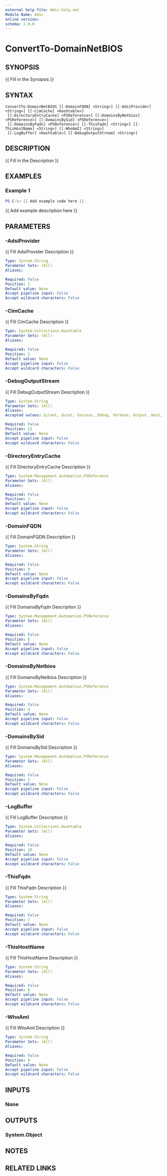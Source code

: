 ```yaml
---
external help file: Adsi-help.xml
Module Name: Adsi
online version:
schema: 2.0.0
---
```


# ConvertTo-DomainNetBIOS

## SYNOPSIS
{{ Fill in the Synopsis }}

## SYNTAX

```
ConvertTo-DomainNetBIOS [[-DomainFQDN] <String>] [[-AdsiProvider] <String>] [[-CimCache] <Hashtable>]
 [[-DirectoryEntryCache] <PSReference>] [[-DomainsByNetbios] <PSReference>] [[-DomainsBySid] <PSReference>]
 [[-DomainsByFqdn] <PSReference>] [[-ThisFqdn] <String>] [[-ThisHostName] <String>] [[-WhoAmI] <String>]
 [[-LogBuffer] <Hashtable>] [[-DebugOutputStream] <String>]
```

## DESCRIPTION
{{ Fill in the Description }}

## EXAMPLES

### Example 1
```powershell
PS C:\> {{ Add example code here }}
```

{{ Add example description here }}

## PARAMETERS

### -AdsiProvider
{{ Fill AdsiProvider Description }}

```yaml
Type: System.String
Parameter Sets: (All)
Aliases:

Required: False
Position: 1
Default value: None
Accept pipeline input: False
Accept wildcard characters: False
```

### -CimCache
{{ Fill CimCache Description }}

```yaml
Type: System.Collections.Hashtable
Parameter Sets: (All)
Aliases:

Required: False
Position: 2
Default value: None
Accept pipeline input: False
Accept wildcard characters: False
```

### -DebugOutputStream
{{ Fill DebugOutputStream Description }}

```yaml
Type: System.String
Parameter Sets: (All)
Aliases:
Accepted values: Silent, Quiet, Success, Debug, Verbose, Output, Host, Warning, Error, Information, 

Required: False
Position: 11
Default value: None
Accept pipeline input: False
Accept wildcard characters: False
```

### -DirectoryEntryCache
{{ Fill DirectoryEntryCache Description }}

```yaml
Type: System.Management.Automation.PSReference
Parameter Sets: (All)
Aliases:

Required: False
Position: 3
Default value: None
Accept pipeline input: False
Accept wildcard characters: False
```

### -DomainFQDN
{{ Fill DomainFQDN Description }}

```yaml
Type: System.String
Parameter Sets: (All)
Aliases:

Required: False
Position: 0
Default value: None
Accept pipeline input: False
Accept wildcard characters: False
```

### -DomainsByFqdn
{{ Fill DomainsByFqdn Description }}

```yaml
Type: System.Management.Automation.PSReference
Parameter Sets: (All)
Aliases:

Required: False
Position: 6
Default value: None
Accept pipeline input: False
Accept wildcard characters: False
```

### -DomainsByNetbios
{{ Fill DomainsByNetbios Description }}

```yaml
Type: System.Management.Automation.PSReference
Parameter Sets: (All)
Aliases:

Required: False
Position: 4
Default value: None
Accept pipeline input: False
Accept wildcard characters: False
```

### -DomainsBySid
{{ Fill DomainsBySid Description }}

```yaml
Type: System.Management.Automation.PSReference
Parameter Sets: (All)
Aliases:

Required: False
Position: 5
Default value: None
Accept pipeline input: False
Accept wildcard characters: False
```

### -LogBuffer
{{ Fill LogBuffer Description }}

```yaml
Type: System.Collections.Hashtable
Parameter Sets: (All)
Aliases:

Required: False
Position: 10
Default value: None
Accept pipeline input: False
Accept wildcard characters: False
```

### -ThisFqdn
{{ Fill ThisFqdn Description }}

```yaml
Type: System.String
Parameter Sets: (All)
Aliases:

Required: False
Position: 7
Default value: None
Accept pipeline input: False
Accept wildcard characters: False
```

### -ThisHostName
{{ Fill ThisHostName Description }}

```yaml
Type: System.String
Parameter Sets: (All)
Aliases:

Required: False
Position: 8
Default value: None
Accept pipeline input: False
Accept wildcard characters: False
```

### -WhoAmI
{{ Fill WhoAmI Description }}

```yaml
Type: System.String
Parameter Sets: (All)
Aliases:

Required: False
Position: 9
Default value: None
Accept pipeline input: False
Accept wildcard characters: False
```

## INPUTS

### None

## OUTPUTS

### System.Object
## NOTES

## RELATED LINKS
